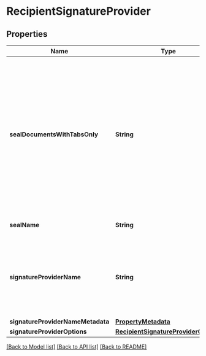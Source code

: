 # RecipientSignatureProvider

## Properties
Name | Type | Description | Notes
------------ | ------------- | ------------- | -------------
**sealDocumentsWithTabsOnly** | **String** | By default, electronic seals apply on all documents in an envelope. If any of the documents has a &#x60;signHere&#x60; tab, then a visual representation of the electronic seal will show up in the final document. If not, the electronic seal will be visible in the metadata but not in the content of the document.  To apply electronic seals on specific documents only, you must enable the  &#x60;sealDocumentsWithTabsOnly&#x60; parameter. In this case, Electronic Seal applies only on documents that have &#x60;signHere&#x60; tabs set for the Electronic Seal recipient. Other documents won&#39;t be sealed.  | [optional] 
**sealName** | **String** | Indicates the name of the electronic seal to apply on documents.  | [optional] 
**signatureProviderName** | **String** | The name of an Electronic or Standards Based Signature (digital signature) provider for the signer to use. For details, see [the current provider list](https://developers.docusign.com/esign-rest-api/guides/standards-based-signatures). You can also retrieve the list by using the [AccountSignatureProviders::List](https://developers.docusign.com/esign-rest-api/reference/Accounts/AccountSignatureProviders/list/) method.  Example: &#x60;universalsignaturepen_default&#x60;   | [optional] 
**signatureProviderNameMetadata** | [**PropertyMetadata**](PropertyMetadata.md) |  | [optional] 
**signatureProviderOptions** | [**RecipientSignatureProviderOptions**](RecipientSignatureProviderOptions.md) |  | [optional] 

[[Back to Model list]](../README.md#documentation-for-models) [[Back to API list]](../README.md#documentation-for-api-endpoints) [[Back to README]](../README.md)


